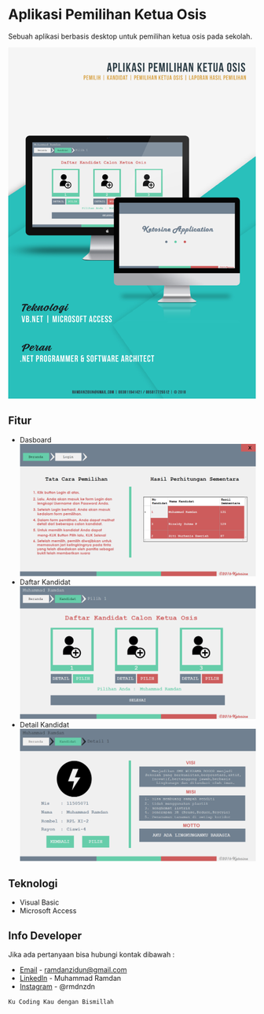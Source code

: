 # Aplikasi Pemilihan Ketua Osis
Sebuah aplikasi berbasis desktop untuk pemilihan ketua osis pada sekolah.

![Foto Cover](ss_program/index.jpg "Foto Cover Aplikasi Pemilihan Ketua Osis")

## Fitur
* Dasboard
![Foto Dashboard](ss_program/home.png "Form Dashboard")
* Daftar Kandidat
![Daftar Kandidat](ss_program/pilih.png "Daftar Kandidat")
* Detail Kandidat
![Foto Detail Kandidat](ss_program/detail.png "Detail Kandidat")

## Teknologi
* Visual Basic
* Microsoft Access

## Info Developer
Jika ada pertanyaan bisa hubungi kontak dibawah : 
* [Email](mailto:ramdanzidun@gmail.com) - ramdanzidun@gmail.com
* [LinkedIn](https://www.linkedin.com/in/rmdnzdn/) - Muhammad Ramdan
* [Instagram](https://www.instagram.com/rmdnzdn/) - @rmdnzdn


```
Ku Coding Kau dengan Bismillah
```


